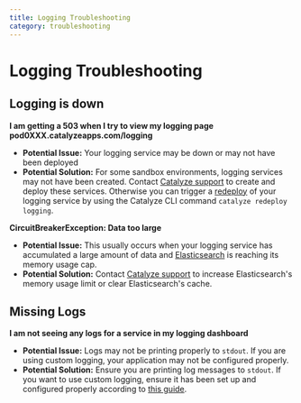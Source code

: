 ```yaml
---
title: Logging Troubleshooting
category: troubleshooting
---
```


# Logging Troubleshooting

## Logging is down

**I am getting a 503 when I try to view my logging page pod0XXX.catalyzeapps.com/logging**

- **Potential Issue:** Your logging service may be down or may not have been deployed
- **Potential Solution:** For some sandbox environments, logging services may not have been created. Contact [Catalyze support](https://resources.catalyze.io/stratum/articles/contact/) to create and deploy these services.  Otherwise you can trigger a [redeploy](https://resources.catalyze.io/paas/paas-cli-reference/redeploy/#redeploy) of your logging service by using the Catalyze CLI command `catalyze redeploy logging`.

**CircuitBreakerException: Data too large**

- **Potential Issue:** This usually occurs when your logging service has accumulated a large amount of data and [Elasticsearch](https://www.elastic.co/products/elasticsearch) is reaching its memory usage cap.
- **Potential Solution:**  Contact [Catalyze support](https://resources.catalyze.io/stratum/articles/contact/) to increase Elasticsearch's memory usage limit or clear Elasticsearch's cache.

## Missing Logs

**I am not seeing any logs for a service in my logging dashboard**

- **Potential Issue:** Logs may not be printing properly to `stdout`. If you are using custom logging, your application may not be configured properly.
- **Potential Solution:** Ensure you are printing log messages to `stdout`.  If you want to use custom logging, ensure it has been set up and configured properly according to [this guide](https://resources.catalyze.io/stratum/articles/guides/application-logging/).